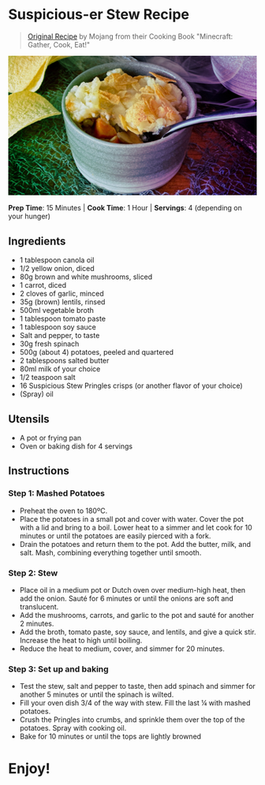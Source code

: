 # Suspicious-er Stew Recipe

> [Original Recipe](https://www.minecraft.net/en-us/article/spookyfest-upon-us) by Mojang from their Cooking Book "Minecraft: Gather, Cook, Eat!"

![image](/images/MC_SusStew_3_Updated_crop1.jpg)

**Prep Time**: 15 Minutes | **Cook Time**: 1 Hour | **Servings**: 4 (depending on your hunger)

## Ingredients
- 1 tablespoon canola oil
- 1/2 yellow onion, diced
- 80g brown and white mushrooms, sliced
- 1 carrot, diced
- 2 cloves of garlic, minced
- 35g (brown) lentils, rinsed
- 500ml vegetable broth
- 1 tablespoon tomato paste
- 1 tablespoon soy sauce
- Salt and pepper, to taste
- 30g fresh spinach
- 500g (about 4) potatoes, peeled and quartered
- 2 tablespoons salted butter
- 80ml milk of your choice
- 1/2 teaspoon salt
- 16 Suspicious Stew Pringles crisps (or another flavor of your choice)
- (Spray) oil

## Utensils
- A pot or frying pan
- Oven or baking dish for 4 servings
 
## Instructions

### Step 1: Mashed Potatoes
- Preheat the oven to 180ºC.
- Place the potatoes in a small pot and cover with water. Cover the pot with a lid and bring to a boil. Lower heat to a simmer and let cook for 10 minutes or until the potatoes are easily pierced with a fork.
- Drain the potatoes and return them to the pot. Add the butter, milk, and salt. Mash, combining everything together until smooth.

### Step 2: Stew
- Place oil in a medium pot or Dutch oven over medium-high heat, then add the onion. Sauté for 6 minutes or until the onions are soft and translucent.
- Add the mushrooms, carrots, and garlic to the pot and sauté for another 2 minutes.
- Add the broth, tomato paste, soy sauce, and lentils, and give a quick stir. Increase the heat to high until boiling.
- Reduce the heat to medium, cover, and simmer for 20 minutes.

### Step 3: Set up and baking
- Test the stew, salt and pepper to taste, then add spinach and simmer for another 5 minutes or until the spinach is wilted.
- Fill your oven dish 3/4 of the way with stew. Fill the last ¼ with mashed potatoes.
- Crush the Pringles into crumbs, and sprinkle them over the top of the potatoes. Spray with cooking oil.
- Bake for 10 minutes or until the tops are lightly browned

# Enjoy!
